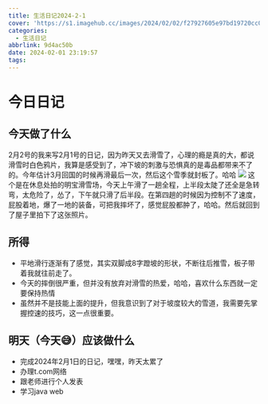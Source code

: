 ```yaml
---
title: 生活日记2024-2-1
cover: 'https://s1.imagehub.cc/images/2024/02/02/f27927605e97bd19720cc06b92278bb1.jpeg'
categories:
  - 生活日记
abbrlink: 9d4ac50b
date: 2024-02-01 23:19:57
tags:
---
```

# 今日日记

## 今天做了什么
2月2号的我来写2月1号的日记，因为昨天又去滑雪了，心理的瘾是真的大，都说滑雪时白色鸦片，我算是感受到了，冲下坡的刺激与恐惧真的是毒品都带来不了的。今年估计3月回国的时候再滑最后一次，然后这个雪季就封板了。哈哈
![](https://s1.imagehub.cc/images/2024/02/02/f27927605e97bd19720cc06b92278bb1.md.jpeg)
这个是在休息处拍的明宝滑雪场，今天上午滑了一趟全程，上半段太陡了还全是急转弯，太危险了，怂了，下午就只滑了后半段。在第四趟的时候因为控制不了速度，屁股着地，爆了一地的装备，可把我摔坏了，感觉屁股都肿了，哈哈。然后就回到了屋子里拍下了这张照片。

## 所得
- 平地滑行逐渐有了感觉，其实双脚成8字蹬坡的形状，不断往后推雪，板子带着我就往前走了。
- 今天的摔倒很严重，但并没有放弃对滑雪的热爱，哈哈，喜欢什么东西就一定要保持热情
- 虽然并不是技能上面的提升，但我意识到了对于坡度较大的雪道，我需要先掌握控速的技巧，这一点很重要。

## 明天（今天😅）应该做什么
- 完成2024年2月1日的日记，嘿嘿，昨天太累了
- 办理t.com网络
- 跟老师进行个人发表
- 学习java web